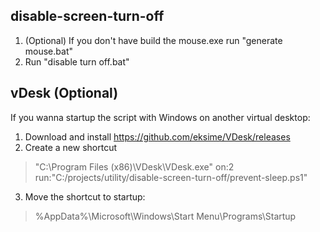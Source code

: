 ## disable-screen-turn-off
1. (Optional) If you don't have build the mouse.exe run "generate mouse.bat"
2. Run "disable turn off.bat"


## vDesk (Optional)
If you wanna startup the script with Windows on another virtual desktop:

1. Download and install https://github.com/eksime/VDesk/releases
2. Create a new shortcut
> "C:\Program Files (x86)\VDesk\VDesk.exe" on:2 run:"C:/projects/utility/disable-screen-turn-off/prevent-sleep.ps1"
3. Move the shortcut to startup:
> %AppData%\Microsoft\Windows\Start Menu\Programs\Startup 
